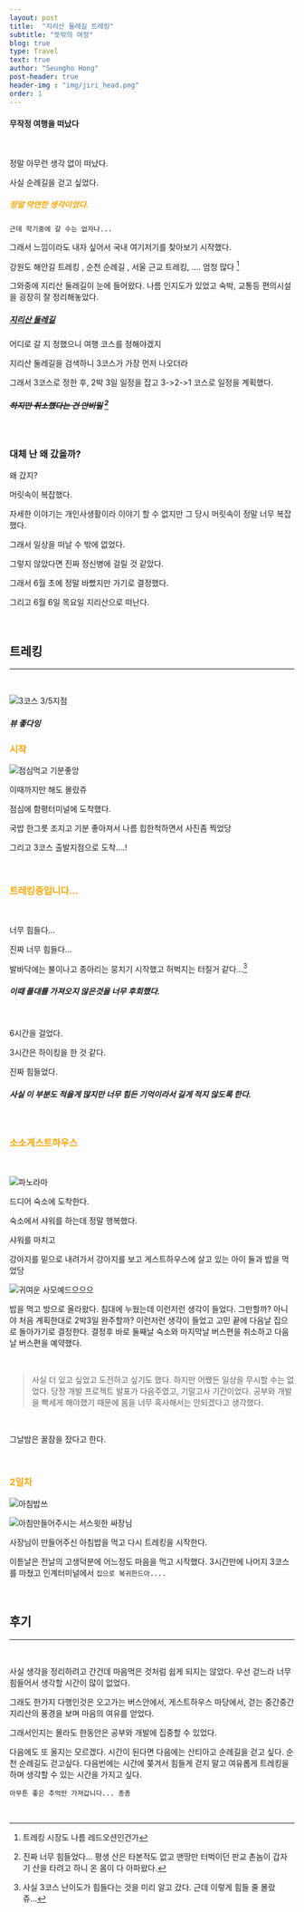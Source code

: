 ```yaml
---
layout: post
title:  "지리산 둘레길 트레킹"
subtitle: "뜻밖의 여정"
blog: true
type: Travel
text: true
author: "Seungho Hong"
post-header: true
header-img : "img/jiri_head.png"
order: 1
---
```




#### 무작정 여행을 떠났다
<br/>

정말 아무런 생각 없이 떠났다.


사실 순례길을 걷고 싶었다.


<h5 style="color:orange;"> 정말 막연한 생각이었다.</h5>


`근데 학기중에 갈 수는 없자나...`



그래서 느낌이라도 내자 싶어서 국내 여기저기를 찾아보기 시작했다.


강원도 해안길 트레킹 , 순천 순례길 , 서울 근교 트레킹, ....  엄청 많다  [^1]


그와중에 지리산 둘레길이 눈에 들어왔다.
나름 인지도가 있었고 숙박, 교통등 편의시설을 굉장히 잘 정리해놓았다.


##### [지리산 둘레길](http://jirisantrail.kr/)



어디로 갈 지 정했으니 여행 코스를 정해야겠지


지리산 둘레길을 검색하니 3코스가 가장 먼저 나오더라


그래서 3코스로 정한 후,  2박 3일 일정을 잡고 3->2->1 코스로 일정을 계획했다. 

##### ~~하지만 취소했다는 건 안비밀~~ [^2]

<br/>

### 대체 난 왜 갔을까?

왜 갔지?

머릿속이 복잡했다.


자세한 이야기는 개인사생활이라 이야기 할 수 없지만 그 당시 머릿속이 정말 너무 복잡했다.

그래서 일상을 떠날 수 밖에 없었다.


그렇지 않았다면 진짜 정신병에 걸릴 것 같았다.


그래서 6월 초에 정말 바빴지만 가기로 결정했다.


그리고 6월 6일 목요일 지리산으로 떠난다.

<br/>

## 트레킹

<hr/>


<br/> 

![3코스 3/5지점](./img/non.jpg)

##### 뷰 좋다잉
  

<h3 style="color:orange;"> 시작 </h3>

  ![점심먹고 기분좋앙](./img/wait.jpg)

  이때까지만 해도 몰랐쥬


  점심에 함평터미널에 도착했다.


  국밥 한그릇 조지고 기분 좋아져서 나름 힙한척하면서 사진좀 찍었당


그리고 3코스 출발지점으로 도착....!

<br/>


<h3 style="color:orange;"> 트레킹중입니다... </h3>
<br/>

너무 힘들다... 


진짜 너무 힘들다... 


발바닥에는 불이나고 종아리는 뭉치기 시작했고 허벅지는 터질거 같다...[^3]


##### 이때 폴대를 가져오지 않은것을 너무 후회했다.
<br/>

 6시간을 걸었다.


 3시간은 하이킹을 한 것 같다.


 진짜 힘들었다.


##### 사실 이 부분도 적을게 많지만 너무 힘든 기억이라서 길게 적지 않도록 한다.


<br/>


<h3  style="color:orange;">소소게스트하우스 </h3>

<br/>

![파노라마](./img/sosopano.jpg)



드디어 숙소에 도착한다.


숙소에서 샤워를 하는데 정말 행복했다.


샤워를 마치고


강아지를 밑으로 내려가서 강아지를 보고 게스트하우스에 살고 있는 아이 둘과 밥을 먹었당


![귀여운 사모예드으으으](./img/dog.jpg)


밥을 먹고 방으로 올라왔다. 침대에 누웠는데 이런저런 생각이 들었다. 그만할까? 아니야 처음 계획한대로 2박3일 완주할까? 이런저런 생각이 들었고 고민 끝에 다음날 집으로 돌아가기로 결정한다. 결정후 바로 둘째날 숙소와 마지막날 버스편을 취소하고 다음날 버스편을 예약했다.

<br/> 


> 사실 더 있고 싶었고 도전하고 싶기도 했다. 하지만 어쨌든 일상을 무시할 수는 없었다. 당장 개발 프로젝트 발표가 다음주였고,
> 기말고사 기간이었다. 공부와 개발을 빡세게 해야했기 때문에 몸을 너무 혹사해서는 안되겠다고 생각했다.

<br/> 

그날밤은 꿀잠을 잤다고 한다.



<br/> 

<h3  style="color:orange;">2일차 </h3>

![아침밥쓰](./img/breakfast.jpg)

![아침만들어주시는 서스윗한 싸장님](./img/ssajangnim.jpg)


사장님이 만들어주신 아침밥을 먹고 다시 트레킹을 시작한다.


이튿날은 전날의 고생덕분에 어느정도 마음을 먹고 시작했다. 3시간만에 나머지 3코스를 마쳤고 인계터미널에서 `집으로 복귀한드아....`

<br/>

## 후기
<hr/>

<br/> 


사실 생각을 정리하려고 간건데 마음먹은 것처럼 쉽게 되지는 않았다. 우선 걷느라 너무 힘들어서 생각할 시간이 많이 없었다.


그래도 한가지 다행인것은 오고가는 버스안에서, 게스트하우스 마당에서, 걷는 중간중간 지리산의 풍경을 보며 마음의 여유를 얻었다.


그래서인지는 몰라도 한동안은 공부와 개발에 집중할 수 있었다.


다음에도 또 올지는 모르겠다. 시간이 된다면 다음에는 산티아고 순례길을 걷고 싶다. 순천 순례길도 걷고싶다. 다음번에는 시간에 쫒겨서 힘들게 걷지 말고 여유롭게 트레킹을 하며 생각할 수 있는 시간을 가지고 싶다.

`아무튼 좋은 추억만 가져갑니다... 총총`


<br/>


[^1]: 트레킹 시장도 나름 레드오션인건가
[^2]: 진짜 너무 힘들었다... 평생 산은 타본적도 없고 맨땅만 터벅이던 판교 촌놈이 갑자기 산을 타려고 하니 온 몸이 다 아파왔다. 
[^3]:사실 3코스 난이도가 힘들다는 것을 미리 알고 갔다. 근데 이렇게 힘들 줄 몰랐쥬...